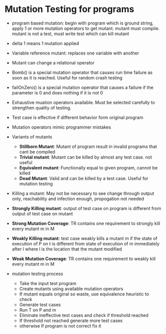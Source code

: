 # Mutation Testing for programs  
* program based mutation: begin with program which is ground string, apply 1 or more mutation operators to get mutant. mutant must compile. mutant is not a test, must write test which can kill mutant  
* delta 1 means 1 mutation applied  
* Variable reference mutant: replaces one variable with another  
* Mutant can change a relational operator  
* Bomb() is a special mutation operator that causes run time failure as soon as it is reached. Useful for random crash testing  
* failOnZero() is a special mutation operator that causes a failure if the parameter is 0 and does nothing if it is not 0  
* Exhaustive muation operators available. Must be selected carefully to strengthen quality of testing.  
* Test case is effective if different behavior form original program  
* Mutation operators mimic programmer mistakes
  
* Variants of mutants  
  * **Stillborn Mutant**: Mutant of program result in invalid programs that cant be compiled  
  * **Trivial mutant**: Mutant can be killed by almost any test case. not useful  
  * **Equivalent mutant**: Functionally equal to given program, cannot be killed  
  * **Dead Mutant**: Valid and can be killed by a test case. Useful for mutation testing  
    
* Killing a mutant:  May not be necessary to see change through output only, reachability and infection enough, propogation not needed  
* **Strongly Killing mutant**: output of test case on program is different from output of test case on mutant  
* **Strong Mutation Coverage**: TR contains one requirement to strongly kill every mutant m in M  
* **Weakly Killing mutant**: test case weakly kills a mutant m if the state of execution of P on t is different from state of execution of m immediately after l where l is the location that the mutant modified  
* **Weak Mutation Coverage**: TR contains one requirement to weakly kill every mutant m in M  
  
* mutation testing process  
  * Take the input test program  
  * Create mutants using available mutation operators  
  * If mutant equals original so waste, use equivalence heuristic to check  
  * Generate test cases  
  * Run T on P and m  
  * Eliminate ineffective test cases and check if threshold reached  
  * If threshold not reached generate more test cases  
  * otherwise If program is not correct fix it  
    
    
